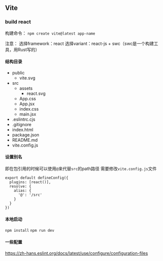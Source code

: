 ## Vite

### build react

构建命令：
`npm create vite@latest app-name`

注意：
选择framework：react
选择variant：react-js + swc（swc是一个构建工具，用Rust写的）

#### 结构目录

- public
  - vite.svg
- src
  - assets
    - react.svg
  - App.css
  - App.jsx
  - index.css
  - main.jsx
- .eslintrc.cjs
- .gitignore
- index.html
- package.json
- README.md
- vite.config.js

#### 设置别名

即在包引用的时候可以使用`@`来代替`src`的path路径
需要修改`vite.config.js`文件
```
export default defineConfig({
  plugins: [react()],
  resolve: {
    alias: {
      '@': '/src'
    }
  }
})
```

#### 本地启动

`npm install`
`npm run dev`

#### 一些配置

https://zh-hans.eslint.org/docs/latest/use/configure/configuration-files